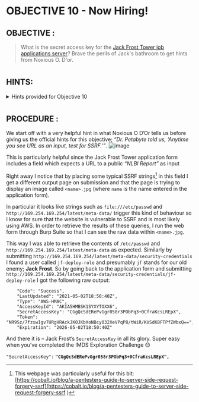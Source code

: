 # OBJECTIVE 10 - Now Hiring! #

## OBJECTIVE : ##
>What is the secret access key for the [Jack Frost Tower job applications server](https://apply.jackfrosttower.com/)? Brave the perils of Jack's bathroom to get hints from Noxious O. D'or. 
#  

## HINTS: ##
<details>
  <summary>Hints provided for Objective 10</summary>
  
>-  The [AWS documentation for IMDS](https://docs.aws.amazon.com/AWSEC2/latest/UserGuide/instancedata-data-retrieval.html) is interesting reading.
</details>

#  

## PROCEDURE : ##

We start off with a very helpful hint in what Noxious O D’Or tells us before giving us the official hints for this objective; *“Dr. Petabyte told us, ‘Anytime you see URL as an input, test for SSRF.’”*.
![image](https://github.com/beta-j/SANS-Holiday-Hack-Challenge-2021/assets/60655500/8a5442bb-084e-4d48-aa4b-109ffcbfe499)

This is particularly helpful since the Jack Frost Tower application form includes a field which expects a URL to a public *“NLBI Report”* as input

Right away I notice that by placing some typical SSRF strings[^1] in this field I get a different output page on submission and that the page is trying to display an image called `<name>.jpg` (where `name` is the name entered in the application form).

In particular it looks like strings such as `file:///etc/passwd` and `http://169.254.169.254/latest/meta-data/` trigger this kind of behaviour so I know for sure that the website is vulnerable to SSRF and is most likely using AWS.  In order to retrieve the results of these queries, I run the web form through Burp Suite so that I can see the raw data within `<name>.jpg`.

This way I was able to retrieve the contents of `/etc/passwd` and `http://169.254.169.254/latest/meta-data` as expected.
Similarly by submitting `http://169.254.169.254/latest/meta-data/security-credentials` I found a user called `jf-deploy-role` and presumably `jf` stands for our old enemy; **Jack Frost**.  So by going back to the application form and submitting `http://169.254.169.254/latest/meta-data/security-credentials/jf-deploy-role` I got the following raw output:
```
	"Code": "Success",
	"LastUpdated": "2021-05-02T18:50:40Z",
	"Type": "AWS-HMAC",
	"AccessKeyId": "AKIA5HMBSK1SYXYTOXX6",
	"SecretAccessKey": "CGgQcSdERePvGgr058r3PObPq3+0CfraKcsLREpX",
	"Token": "NR9Sz/7fzxwIgv7URgHRAckJK0JKbXoNBcy032XeVPqP8/tWiR/KVSdK8FTPfZWbxQ==",
	"Expiration": "2026-05-02T18:50:40Z" 
```

And there it is – Jack Frost’s `SecretAccessKey` in all its glory.  Super easy when you’ve completed the IMDS Exploration Challenge 😊

`"SecretAccessKey":` **`"CGgQcSdERePvGgr058r3PObPq3+0CfraKcsLREpX",`**

[^1]:This webpage was particularly useful for this bit: [https://cobalt.io/blog/a-pentesters-guide-to-server-side-request-forgery-ssrf](https://cobalt.io/blog/a-pentesters-guide-to-server-side-request-forgery-ssrf ) 
